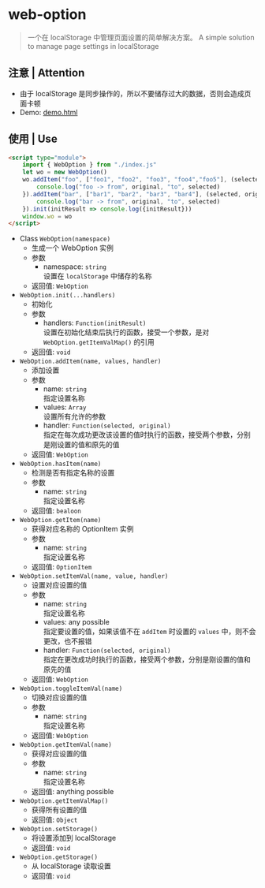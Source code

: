 # web-option

> 一个在 localStorage 中管理页面设置的简单解决方案。
> A simple solution to manage page settings in localStorage

## 注意 | Attention
- 由于 localStorage 是同步操作的，所以不要储存过大的数据，否则会造成页面卡顿
- Demo: [demo.html](https://PFiS1737.github.io/web-option/demo.html)

## 使用 | Use

```html
<script type="module">
    import { WebOption } from "./index.js"
    let wo = new WebOption()
    wo.addItem("foo", ["foo1", "foo2", "foo3", "foo4","foo5"], (selected, original) => {
        console.log("foo -> from", original, "to", selected)
    }).addItem("bar", ["bar1", "bar2", "bar3", "bar4"], (selected, original) => {
        console.log("bar -> from", original, "to", selected)
    }).init(initResult => console.log({initResult}))
    window.wo = wo
</script>
```

- Class `WebOption(namespace)`
    - 生成一个 WebOption 实例
    - 参数
        - namespace: `string`  
          设置在 `localStorage` 中储存的名称
    - 返回值: `WebOption`
- `WebOption.init(...handlers)`
    - 初始化
    - 参数
        - handlers: `Function(initResult)`  
          设置在初始化结束后执行的函数，接受一个参数，是对 `WebOption.getItemValMap()` 的引用
    - 返回值: `void`
- `WebOption.addItem(name, values, handler)`
    - 添加设置
    - 参数
        - name: `string`  
          指定设置名称
        - values: `Array`  
          设置所有允许的参数
        - handler: `Function(selected, original)`  
          指定在每次成功更改该设置的值时执行的函数，接受两个参数，分别是刚设置的值和原先的值
    - 返回值: `WebOption`
- `WebOption.hasItem(name)`
    - 检测是否有指定名称的设置
    - 参数
        - name: `string`  
          指定设置名称
    - 返回值: `bealoon`
- `WebOption.getItem(name)`
    - 获得对应名称的 OptionItem 实例
    - 参数
        - name: `string`  
          指定设置名称
    - 返回值: `OptionItem`
- `WebOption.setItemVal(name, value, handler)`
    - 设置对应设置的值
    - 参数
        - name: `string`  
          指定设置名称
        - values: any possible  
          指定要设置的值，如果该值不在 `addItem` 时设置的 `values` 中，则不会更改，也不报错
        - handler: `Function(selected, original)`  
          指定在更改成功时执行的函数，接受两个参数，分别是刚设置的值和原先的值
    - 返回值: `WebOption`
- `WebOption.toggleItemVal(name)`
    - 切换对应设置的值
    - 参数
        - name: `string`  
          指定设置名称
    - 返回值: `WebOption`
- `WebOption.getItemVal(name)`
    - 获得对应设置的值
    - 参数
        - name: `string`  
          指定设置名称
    - 返回值: anything possible
- `WebOption.getItemValMap()`
    - 获得所有设置的值
    - 返回值: `Object`
- `WebOption.setStorage()`
    - 将设置添加到 localStorage
    - 返回值: `void`
- `WebOption.getStorage()`
    - 从 localStorage 读取设置
    - 返回值: `void`